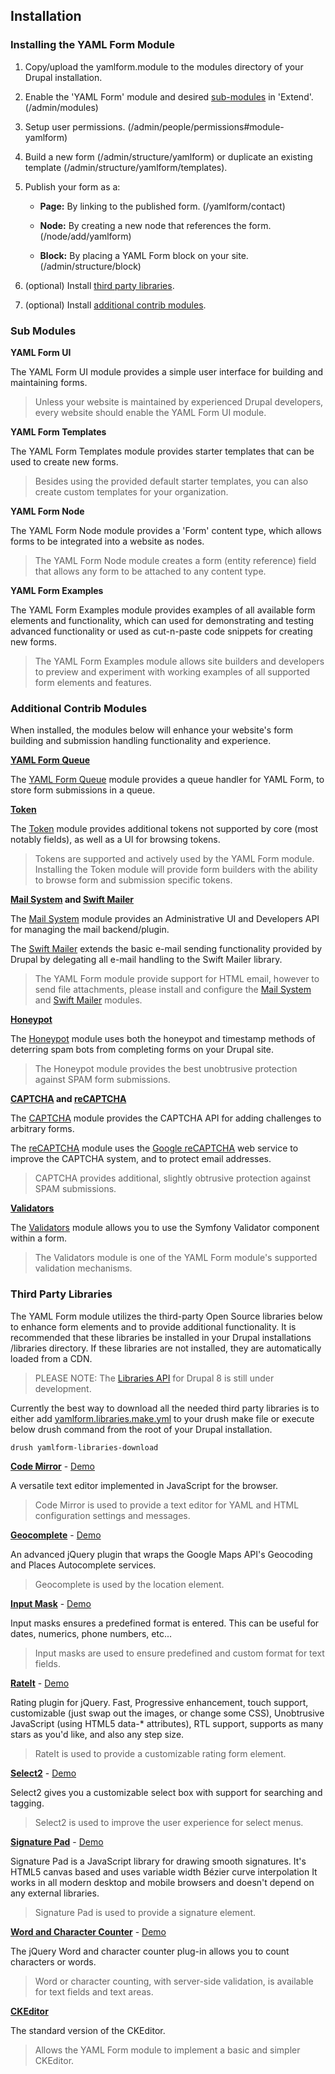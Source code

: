 Installation
------------

### Installing the YAML Form Module

1. Copy/upload the yamlform.module to the modules directory of your Drupal
   installation.

2. Enable the 'YAML Form' module and desired [sub-modules](#sub-modules) in 'Extend'. 
   (/admin/modules)

3. Setup user permissions. (/admin/people/permissions#module-yamlform)

4. Build a new form (/admin/structure/yamlform)
   or duplicate an existing template (/admin/structure/yamlform/templates).
   
5. Publish your form as a:

    - **Page:** By linking to the published form.
      (/yamlform/contact)  

    - **Node:** By creating a new node that references the form.
      (/node/add/yamlform)

    - **Block:** By placing a YAML Form block on your site.
      (/admin/structure/block)

6. (optional) Install [third party libraries](#third-party-libraries).

7. (optional) Install [additional contrib modules](#additional-contrib-modules).


### Sub Modules

**YAML Form UI**

The YAML Form UI module provides a simple user interface for building and 
maintaining forms.

> Unless your website is maintained by experienced Drupal developers, 
> every website should enable the YAML Form UI module. 

**YAML Form Templates**

The YAML Form Templates module provides starter templates that can be used 
to create new forms. 

> Besides using the provided default starter templates, you can also create 
> custom templates for your organization.

**YAML Form Node**

The YAML Form Node module provides a 'Form' content type, which allows  
forms to be integrated into a website as nodes.

> The YAML Form Node module creates a form (entity reference) field
> that allows any form to be attached to any content type.  

**YAML Form Examples**

The YAML Form Examples module provides examples of all available form elements 
and functionality, which can used for demonstrating and testing advanced 
functionality or used as cut-n-paste code snippets for creating new forms.

> The YAML Form Examples module allows site builders and developers to 
> preview and experiment with working examples of all supported form elements 
> and features.

### Additional Contrib Modules 

When installed, the modules below will enhance your website's form building and 
submission handling functionality and experience.

**[YAML Form Queue](https://www.drupal.org/project/token)**

The [YAML Form Queue](https://www.drupal.org/project/token) module provides a 
queue handler for YAML Form, to store form submissions in a queue.

**[Token](https://www.drupal.org/project/token)**

The [Token](https://www.drupal.org/project/token) module provides additional 
tokens not supported by core (most notably fields), as well as a UI for browsing 
tokens.

> Tokens are supported and actively used by the YAML Form module. Installing the
> Token module will provide form builders with the ability to browse form and 
> submission specific tokens. 

**[Mail System](https://www.drupal.org/project/mailsystem) and [Swift Mailer](https://www.drupal.org/project/swiftmailer)**

The [Mail System](https://www.drupal.org/project/mailsystem) module provides an 
Administrative UI and Developers API for managing the mail backend/plugin.
 
The [Swift Mailer](https://www.drupal.org/project/swiftmailer) extends the 
basic e-mail sending functionality provided by Drupal by delegating all e-mail
handling to the Swift Mailer library.

> The YAML Form module provide support for HTML email, however to send file 
> attachments, please install and configure the 
> [Mail System](https://www.drupal.org/project/mailsystem) and 
> [Swift Mailer](https://www.drupal.org/project/swiftmailer) modules.

**[Honeypot](https://www.drupal.org/project/honeypot)**

The [Honeypot](https://www.drupal.org/project/honeypot) module uses both the 
honeypot and timestamp methods of deterring spam bots from completing forms on 
your Drupal site.

> The Honeypot module provides the best unobtrusive protection against SPAM form submissions.

**[CAPTCHA](https://www.drupal.org/project/captcha) and [reCAPTCHA](https://www.drupal.org/project/recaptcha)**

The [CAPTCHA](https://www.drupal.org/project/captcha) module provides the 
CAPTCHA API for adding challenges to arbitrary forms.

The [reCAPTCHA](https://www.drupal.org/project/recaptcha) module uses the
[Google reCAPTCHA](https://www.google.com/recaptcha/intro/index.html) web 
service to improve the CAPTCHA system, and to protect email addresses.

> CAPTCHA provides additional, slightly obtrusive protection against SPAM 
> submissions.

**[Validators](https://www.drupal.org/project/validators)**

The [Validators](https://www.drupal.org/project/validators) module allows you 
to use the Symfony Validator component within a form.

> The Validators module is one of the YAML Form module's supported 
> validation mechanisms.

### Third Party Libraries

The YAML Form module utilizes the third-party Open Source libraries below to 
enhance form elements and to provide additional functionality.  It is recommended 
that these libraries be installed in your Drupal installations /libraries 
directory.  If these libraries are not installed, they are automatically loaded 
from a CDN.

> PLEASE NOTE: The 
> [Libraries API](https://www.drupal.org/project/libraries) for Drupal 8 is 
> still under development.  

Currently the best way to download all the needed third party libraries is to 
either add [yamlform.libraries.make.yml](http://cgit.drupalcode.org/yamlform/tree/yamlform.libraries.make.yml)
to your drush make file or execute below drush command from the root of your 
Drupal installation.  

    drush yamlform-libraries-download    

**[Code Mirror](http://codemirror.net/)** - [Demo](http://codemirror.net/)

A versatile text editor implemented in JavaScript for the browser.

> Code Mirror is used to provide a text editor for YAML and HTML configuration
> settings and messages.

**[Geocomplete](https://ubilabs.github.io/geocomplete/)** - [Demo](http://ubilabs.github.io/geocomplete/examples/form.html)

An advanced jQuery plugin that wraps the Google Maps API's Geocoding and Places Autocomplete services.

> Geocomplete is used by the location element.

**[Input Mask](http://robinherbots.github.io/jquery.inputmask/)** - [Demo](http://robinherbots.github.io/jquery.inputmask/)

Input masks ensures a predefined format is entered. This can be useful for 
dates, numerics, phone numbers, etc...

> Input masks are used to ensure predefined and custom format for text fields.

**[RateIt](https://github.com/gjunge/rateit.js)** - [Demo](http://gjunge.github.io/rateit.js/examples/)

Rating plugin for jQuery. Fast, Progressive enhancement, touch support, 
customizable (just swap out the images, or change some CSS), Unobtrusive 
JavaScript (using HTML5 data-* attributes), RTL support, supports as many stars 
as you'd like, and also any step size.

> RateIt is used to provide a customizable rating form element.

**[Select2](https://select2.github.io/)** - [Demo](https://select2.github.io/examples.html)

Select2 gives you a customizable select box with support for searching and 
tagging.

> Select2 is used to improve the user experience for select menus.

**[Signature Pad](https://github.com/szimek/signature_pad)** - [Demo](http://szimek.github.io/signature_pad/)

Signature Pad is a JavaScript library for drawing smooth signatures. It's HTML5 
canvas based and uses variable width Bézier curve interpolation 
It works in all modern desktop and mobile browsers and doesn't depend on any 
external libraries.

> Signature Pad is used to provide a signature element.

**[Word and Character Counter](https://github.com/qwertypants/jQuery-Word-and-Character-Counter-Plugin)** - [Demo](http://qwertypants.github.io/jQuery-Word-and-Character-Counter-Plugin/)

The jQuery Word and character counter plug-in allows you to count characters
or words.

> Word or character counting, with server-side validation, is available for text 
> fields and text areas.

**[CKEditor](http://ckeditor.com/)**

The standard version of the CKEditor.

> Allows the YAML Form module to implement a basic and simpler CKEditor.

